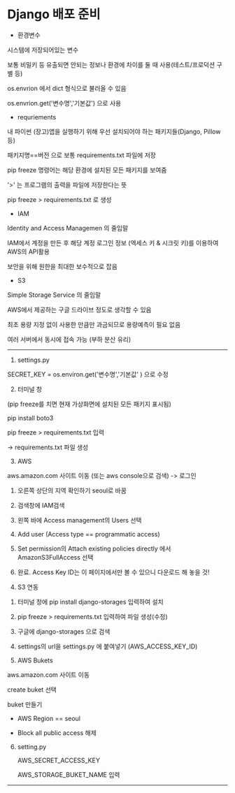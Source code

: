 # Django 배포 준비

- 환경변수

시스템에 저장되어있는 변수 

보통 비밀키 등 유출되면 안되는 정보나 환경에 차이를 둘 때 사용(테스트/프로덕션 구별 등)

os.envrion 에서 dict 형식으로 불러올 수 있음

os.envrion.get('변수명','기본값') 으로 사용

- requriements

내 파이썬 (장고)앱을 실행하기 위해 우선 설치되어야 하는 패키지들(Django, Pillow 등)

패키지명==버전 으로 보통 requirements.txt 파일에 저장

pip freeze 명령어는 해당 환경에 설치된 모든 패키지를 보여줌

'>' 는 프로그램의 출력을 파일에 저장한다는 뜻

pip freeze > requirements.txt 로 생성

- IAM

Identity and Access Managemen 의 줄임말

IAM에서 계정을 만든 후 해당 계정 로그인 정보 (엑세스 키 & 시크릿 키)를 이용하여 AWS의 API활용

보안을 위해 원한을 최대한 보수적으로 잡음

- S3

Simple Storage Service 의 줄임말

AWS에서 제공하는 구글 드라이브 정도로 생각할 수 있음

최초 용량 지정 없이 사용한 만큼만 과금되므로 용량예측이 필요 없음

여러 서버에서 동시에 접속 가능 (부하 분산 유리)

----------------------------

1.  settings.py 

   SECRET_KEY = os.environ.get('변수명','기본값' ) 으로 수정

2.  터미널 창

   (pip freeze를 치면 현재 가상화면에 설치된 모든 패키지 표시됨)

   pip install boto3

   pip freeze > requirements.txt 입력

   -> requirements.txt 파일 생성

3.  AWS 

   aws.amazon.com  사이트 이동 (또는 aws console으로 검색) -> 로그인 

   1) 오른쪽 상단의 지역 확인하기 seoul로 바꿈

   2) 검색창에 IAM검색

   3) 왼쪽 바에 Access management의 Users 선택

   4) Add user (Access type == programmatic access)

   5) Set permission의 Attach existing policies directly 에서 AmazonS3FullAccess 선택

   6) 완료. Access Key ID는 이 페이지에서만 볼 수 있으니 다운로드 해 놓을 것!

4.  S3 연동

   1) 터미널 창에 pip install django-storages 입력하여 설치

   2) pip freeze > requirements.txt 입력하여 파일 생성(수정)

   3) 구글에 django-storages 으로 검색

   4) settings의 url을 settings.py 에 붙여넣기 (AWS_ACCESS_KEY_ID)

5.  AWS Bukets

   aws.amazon.com  사이트 이동

   create buket 선택

   buket 만들기 

   * AWS Region == seoul

   * Block all public access 해제 

6. setting.py

   AWS_SECRET_ACCESS_KEY

   AWS_STORAGE_BUKET_NAME  입력

---------------------------

